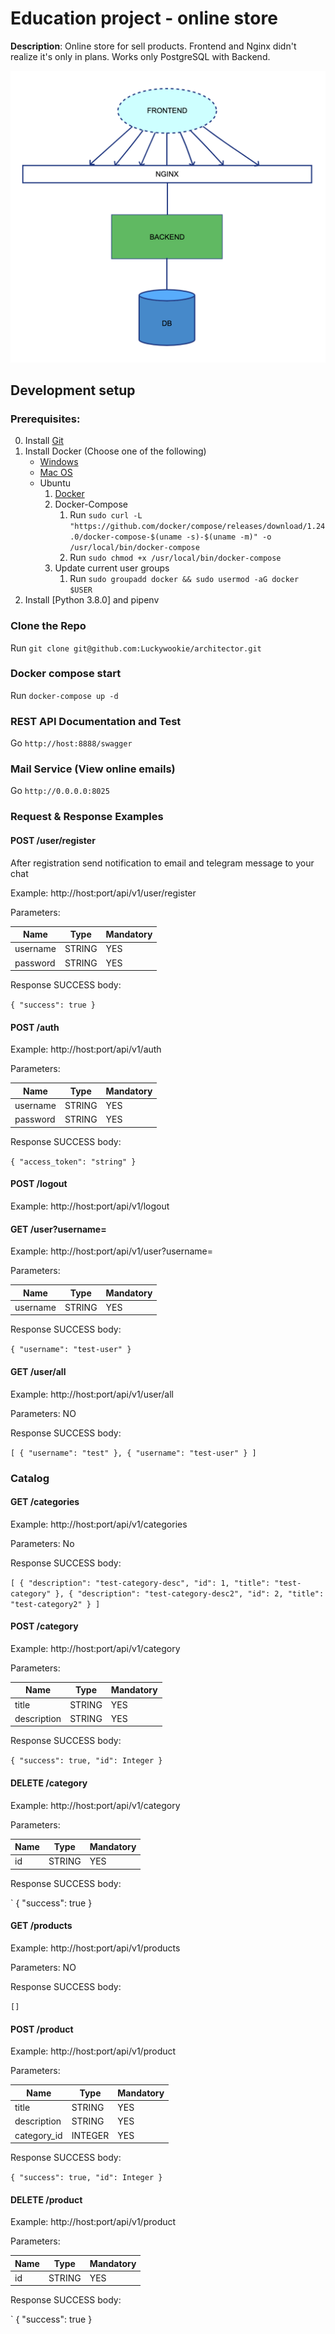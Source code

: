 # Education project - online store

**Description**: Online store for sell products.
Frontend and Nginx didn't realize it's only in plans. Works only PostgreSQL with Backend.

![Schema](market.png)

## Development setup

### Prerequisites:

0) Install [Git](https://git-scm.com/book/en/v2/Getting-Started-Installing-Git)
1) Install Docker (Choose one of the following)
    * [Windows](https://hub.docker.com/editions/community/docker-ce-desktop-windows)
    * [Mac OS](https://hub.docker.com/editions/community/docker-ce-desktop-mac)
    * Ubuntu
        1) [Docker](https://docs.docker.com/install/linux/docker-ce/ubuntu/)
        2) Docker-Compose    
            1) Run `sudo curl -L "https://github.com/docker/compose/releases/download/1.24.0/docker-compose-$(uname -s)-$(uname -m)" -o /usr/local/bin/docker-compose`
            2) Run `sudo chmod +x /usr/local/bin/docker-compose`
        3) Update current user groups
            1) Run `sudo groupadd docker && sudo usermod -aG docker $USER`
2) Install [Python 3.8.0] and pipenv

### Clone the Repo

Run `git clone git@github.com:Luckywookie/architector.git`


### Docker compose start

Run `docker-compose up -d`


### REST API Documentation and Test

Go `http://host:8888/swagger`

### Mail Service (View online emails)

Go `http://0.0.0.0:8025`

### Request & Response Examples

#### POST /user/register

After registration send notification to email and telegram message to your chat 

Example: http://host:port/api/v1/user/register

Parameters:

|   **Name**    |   **Type**    | **Mandatory** |
| ------------- | ------------- | ------------- |
|   username    |    STRING     |      YES      |
|   password    |    STRING     |      YES      |

Response SUCCESS body:

`
{
    "success": true
}
`

#### POST /auth

Example: http://host:port/api/v1/auth

Parameters:

|   **Name**    |   **Type**    | **Mandatory** |
| ------------- | ------------- | ------------- |
|   username    |    STRING     |      YES      |
|   password    |    STRING     |      YES      |

Response SUCCESS body:

`
{
    "access_token": "string"
}
`

#### POST /logout

Example: http://host:port/api/v1/logout


#### GET /user?username=<username>

Example: http://host:port/api/v1/user?username=<username>

Parameters:

|   **Name**    |   **Type**    | **Mandatory** |
| ------------- | ------------- | ------------- |
|   username    |    STRING     |      YES      |

Response SUCCESS body:

`
{
    "username": "test-user"
}
`


#### GET /user/all

Example: http://host:port/api/v1/user/all

Parameters: NO

Response SUCCESS body:

`
[
    {
        "username": "test"
    },
    {
        "username": "test-user"
    }
]
`

### Catalog

#### GET /categories

Example: http://host:port/api/v1/categories

Parameters: No

Response SUCCESS body:

`
[
    {
        "description": "test-category-desc",
        "id": 1,
        "title": "test-category"
    },
    {
        "description": "test-category-desc2",
        "id": 2,
        "title": "test-category2"
    }
]
`


#### POST /category

Example: http://host:port/api/v1/category

Parameters: 

|   **Name**    |   **Type**    | **Mandatory** |
| ------------- | ------------- | ------------- |
|   title    |    STRING     |      YES      |
|   description    |    STRING     |      YES      |


Response SUCCESS body:

`
{
    "success": true, "id": Integer
}
`

#### DELETE /category

Example: http://host:port/api/v1/category

Parameters: 

|   **Name**    |   **Type**    | **Mandatory** |
| ------------- | ------------- | ------------- |
|   id    |    STRING     |      YES      |


Response SUCCESS body:

`
{
    "success": true
}



#### GET /products

Example: http://host:port/api/v1/products

Parameters: NO

Response SUCCESS body:

`
[]
`


#### POST /product

Example: http://host:port/api/v1/product

Parameters: 

|   **Name**    |   **Type**    | **Mandatory** |
| ------------- | ------------- | ------------- |
|   title    |    STRING     |      YES      |
|   description    |    STRING     |      YES      |
|   category_id    |    INTEGER     |      YES      |


Response SUCCESS body:

`
{
    "success": true, "id": Integer
}
`

#### DELETE /product

Example: http://host:port/api/v1/product

Parameters: 

|   **Name**    |   **Type**    | **Mandatory** |
| ------------- | ------------- | ------------- |
|   id    |    STRING     |      YES      |


Response SUCCESS body:

`
{
    "success": true
}

